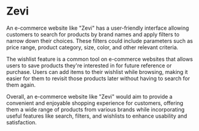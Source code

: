 # Zevi

An e-commerce website like "Zevi" has a user-friendly interface allowing customers to search for products by brand names and apply filters to narrow down their choices. These filters could include parameters such as price range, product category, size, color, and other relevant criteria.

The wishlist feature is a common tool on e-commerce websites that allows users to save products they're interested in for future reference or purchase. Users can add items to their wishlist while browsing, making it easier for them to revisit those products later without having to search for them again.

Overall, an e-commerce website like "Zevi" would aim to provide a convenient and enjoyable shopping experience for customers, offering them a wide range of products from various brands while incorporating useful features like search, filters, and wishlists to enhance usability and satisfaction.
